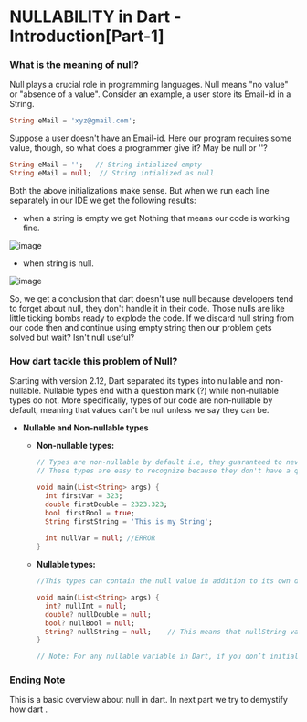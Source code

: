 # NULLABILITY in Dart - Introduction[Part-1]

### What is the meaning of null?
   Null plays a crucial role in programming languages. Null means "no value" or "absence of a value". Consider an example, a user store its Email-id in a String.
   ```dart
   String eMail = 'xyz@gmail.com';
   ```
   Suppose a user doesn't have an Email-id. Here our program requires some value, though, so what does a programmer give it? May be null or ''?
   ```dart
   String eMail = '';   // String intialized empty
   String eMail = null;  // String intialized as null
   ```
   Both the above initializations make sense. But when we run each line separately in our IDE we get the following results:
   
   * when a string is empty we get Nothing that means our code is working fine.
   
   ![image](https://user-images.githubusercontent.com/32765126/132163225-9334206e-b9d2-4067-be82-2ce2b591bdd4.png)
   
   
   * when string is null.
   
   ![image](https://user-images.githubusercontent.com/32765126/132163336-2fe64860-c067-4eb0-bea4-80b3a3e7004b.png)
   
   
   So, we get a conclusion that dart doesn't use null because developers tend to forget about null, they don't handle it in their code. Those nulls are like 
   little ticking bombs ready to explode the code. If we discard null string from our code then and continue using empty string then our problem gets solved 
   but wait? Isn't null useful?
   
### How dart tackle this problem of Null?
   Starting with version 2.12, Dart separated its types into nullable and non-nullable. Nullable types end with a question mark (?) while non-nullable types do not.
   More specifically, types of our code are non-nullable by default, meaning that values can't be null unless we say they can be.
   
   * **Nullable and Non-nullable types**

      * **Non-nullable types:**
         
         ```dart
         // Types are non-nullable by default i.e, they guaranteed to never contain the value null.
         // These types are easy to recognize because they don't have a question mark at the end 
         
         void main(List<String> args) {
           int firstVar = 323;
           double firstDouble = 2323.323;
           bool firstBool = true;
           String firstString = 'This is my String';
           
           int nullVar = null; //ERROR
         }
         ```
       * **Nullable types:**

         ```Dart
         //This types can contain the null value in addition to its own data type.
         
         void main(List<String> args) {
           int? nullInt = null;
           double? nullDouble = null;
           bool? nullBool = null;
           String? nullString = null;    // This means that nullString variable can either contain a String Or it can be null.
         }
         
         // Note: For any nullable variable in Dart, if you don’t initialize it with a value, it’ll be given the default value of null.
         ```
         
### Ending Note
This is a basic overview about null in dart. In next part we try to demystify how dart .
         
                                               
